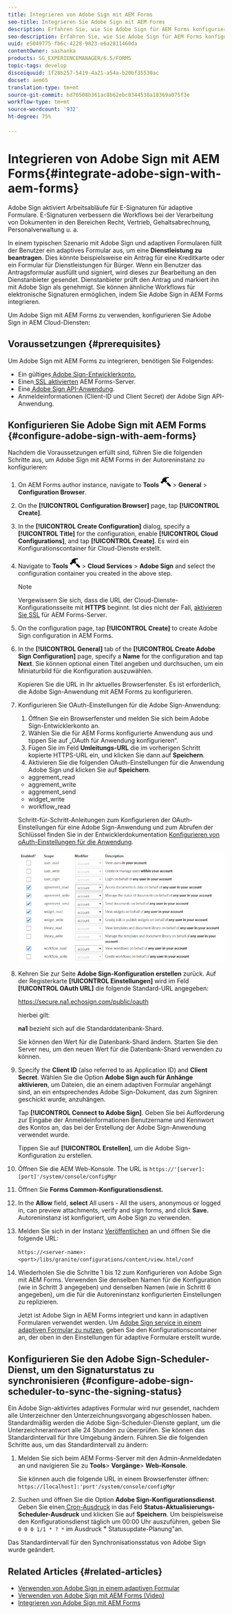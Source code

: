 ```yaml
---
title: Integrieren von Adobe Sign mit AEM Forms
seo-title: Integrieren Sie Adobe Sign mit AEM Forms
description: Erfahren Sie, wie Sie Adobe Sign für AEM Forms konfigurieren
seo-description: Erfahren Sie, wie Sie Adobe Sign für AEM Forms konfigurieren
uuid: e5049775-fb6c-4228-9823-e6a2811460da
contentOwner: sashanka
products: SG_EXPERIENCEMANAGER/6.5/FORMS
topic-tags: develop
discoiquuid: 1f28b257-5419-4a21-a54a-b20bf35530ac
docset: aem65
translation-type: tm+mt
source-git-commit: bd70508b361ac8b62ebc0344538a18369a075f3e
workflow-type: tm+mt
source-wordcount: '932'
ht-degree: 75%

---
```



# Integrieren von Adobe Sign mit AEM Forms{#integrate-adobe-sign-with-aem-forms}

Adobe Sign aktiviert Arbeitsabläufe für E-Signaturen für adaptive Formulare. E-Signaturen verbessern die Workflows bei der Verarbeitung von Dokumenten in den Bereichen Recht, Vertrieb, Gehaltsabrechnung, Personalverwaltung u. a.

In einem typischen Szenario mit Adobe Sign und adaptiven Formularen füllt der Benutzer ein adaptives Formular aus, um eine **Dienstleistung zu beantragen**. Dies könnte beispielsweise ein Antrag für eine Kreditkarte oder ein Formular für Dienstleistungen für Bürger. Wenn ein Benutzer das Antragsformular ausfüllt und signiert, wird dieses zur Bearbeitung an den Dienstanbieter gesendet. Dienstanbieter prüft den Antrag und markiert ihn mit Adobe Sign als genehmigt. Sie können ähnliche Workflows für elektronische Signaturen ermöglichen, indem Sie Adobe Sign in AEM Forms integrieren.

Um Adobe Sign mit AEM Forms zu verwenden, konfigurieren Sie Adobe Sign in AEM Cloud-Diensten:

## Voraussetzungen {#prerequisites}

Um Adobe Sign mit AEM Forms zu integrieren, benötigen Sie Folgendes:

* Ein gültiges[ Adobe Sign-Entwicklerkonto.](https://acrobat.adobe.com/de/de/why-adobe/developer-form.html) 
* Einen[ SSL aktivierten](/help/sites-administering/ssl-by-default.md) AEM Forms-Server.
* Eine[ Adobe Sign API-Anwendung](https://www.adobe.io/apis/documentcloud/sign/docs.html#!adobedocs/adobe-sign/master/gstarted/create_app.md).
* Anmeldeinformationen (Client-ID und Client Secret) der Adobe Sign API-Anwendung.

## Konfigurieren Sie Adobe Sign mit AEM Forms {#configure-adobe-sign-with-aem-forms}

Nachdem die Voraussetzungen erfüllt sind, führen Sie die folgenden Schritte aus, um Adobe Sign mit AEM Forms in der Autoreninstanz zu konfigurieren:

1. On AEM Forms author instance, navigate to **Tools** ![hammer](assets/hammer.png) > **General** > **Configuration Browser**.
1. On the **[!UICONTROL Configuration Browser]** page, tap **[!UICONTROL Create]**.
1. In the **[!UICONTROL Create Configuration]** dialog, specify a **[!UICONTROL Title]** for the configuration, enable **[!UICONTROL Cloud Configurations]**, and tap **[!UICONTROL Create]**. Es wird ein Konfigurationscontainer für Cloud-Dienste erstellt.
1. Navigate to **Tools** ![hammer](assets/hammer.png) > **Cloud Services** > **Adobe Sign** and select the configuration container you created in the above step.

   >[!NOTE]
   >
   >Vergewissern Sie sich, dass die URL der Cloud-Dienste-Konfigurationsseite mit **HTTPS** beginnt. Ist dies nicht der Fall, [aktivieren Sie SSL](/help/sites-administering/ssl-by-default.md) für AEM Forms-Server.

1. On the configuration page, tap **[!UICONTROL Create]** to create Adobe Sign configuration in AEM Forms.
1. In the **[!UICONTROL General]** tab of the **[!UICONTROL Create Adobe Sign Configuration]** page, specify a **Name** for the configuration and tap **Next**. Sie können optional einen Titel angeben und durchsuchen, um ein Miniaturbild für die Konfiguration auszuwählen.

   Kopieren Sie die URL in Ihr aktuelles Browserfenster. Es ist erforderlich, die Adobe Sign-Anwendung mit AEM Forms zu konfigurieren.

1. Konfigurieren Sie OAuth-Einstellungen für die Adobe Sign-Anwendung:

   1. Öffnen Sie ein Browserfenster und melden Sie sich beim Adobe Sign-Entwicklerkonto an.
   1. Wählen Sie die für AEM Forms konfigurierte Anwendung aus und tippen Sie auf „OAuth für Anwendung konfigurieren“.
   1. Fügen Sie im Feld **Umleitungs-URL** die im vorherigen Schritt kopierte HTTPS-URL ein, und klicken Sie dann auf **Speichern**.
   1. Aktivieren Sie die folgenden OAuth-Einstellungen für die Anwendung Adobe Sign und klicken Sie auf **Speichern**.
   * aggrement_read
   * aggrement_write
   * aggrement_send
   * widget_write
   * workflow_read

   Schritt-für-Schritt-Anleitungen zum Konfigurieren der OAuth-Einstellungen für eine Adobe Sign-Anwendung und zum Abrufen der Schlüssel finden Sie in der Entwicklerdokumentation [Konfigurieren von oAuth-Einstellungen für die Anwendung](https://www.adobe.io/apis/documentcloud/sign/docs.html#!adobeio/adobeio-documentation/master/sign/gstarted/configure_oauth.md).

   ![OAuth Config](assets/oauthconfig_new.png)

1. Kehren Sie zur Seite **Adobe Sign-Konfiguration erstellen** zurück. Auf der Registerkarte **[!UICONTROL Einstellungen]** wird im Feld **[!UICONTROL OAuth URL]** die folgende Standard-URL angegeben:

   https://secure.na1.echosign.com/public/oauth

   hierbei gilt:

   **na1** bezieht sich auf die Standarddatenbank-Shard.

   Sie können den Wert für die Datenbank-Shard ändern. Starten Sie den Server neu, um den neuen Wert für die Datenbank-Shard verwenden zu können.

1. Specify the **Client ID** (also referred to as Application ID) and **Client Secret**. Wählen Sie die Option **Adobe Sign auch für Anhänge aktivieren**, um Dateien, die an einem adaptiven Formular angehängt sind, an ein entsprechendes Adobe Sign-Dokument, das zum Signiren geschickt wurde, anzuhängen.

   Tap **[!UICONTROL Connect to Adobe Sign]**. Geben Sie bei Aufforderung zur Eingabe der Anmeldeinformationen Benutzername und Kennwort des Kontos an, das bei der Erstellung der Adobe Sign-Anwendung verwendet wurde.

   Tippen Sie auf **[!UICONTROL Erstellen]**, um die Adobe Sign-Konfiguration zu erstellen.

1. Öffnen Sie die AEM Web-Konsole. The URL is `https://'[server]:[port]'/system/console/configMgr`
1. Öffnen Sie **Forms Common-Konfigurationsdienst.** 
1. In the **Allow** field, **select** All users - All the users, anonymous or logged in, can preview attachments, verify and sign forms, and click **Save.** Autoreninstanz ist konfiguriert, um Aobe Sign zu verwenden.
1. Melden Sie sich in der Instanz [Veröffentlichen](/help/sites-deploying/deploy.md) an und öffnen Sie die folgende URL:

   `https://<server-name>:<port>/libs/granite/configurations/content/view.html/conf`

1. Wiederholen Sie die Schritte 1 bis 12 zum Konfigurieren von Adobe Sign mit AEM Forms. Verwenden Sie denselben Namen für die Konfiguration (wie in Schritt 3 angegeben) und denselben Namen (wie in Schritt 6 angegeben), um die für die Autoreninstanz konfigurierten Einstellungen zu replizieren.

   Jetzt ist Adobe Sign in AEM Forms integriert und kann in adaptiven Formularen verwendet werden. Um [Adobe Sign service in einem adaptiven Formular zu nutzen](../../forms/using/working-with-adobe-sign.md#configure-adobe-sign-for-an-adaptive-form), geben Sie den Konfigurationscontainer an, der oben in den Einstellungen für adaptive Formulare erstellt wurde.

## Konfigurieren Sie den Adobe Sign-Scheduler-Dienst, um den Signaturstatus zu synchronisieren {#configure-adobe-sign-scheduler-to-sync-the-signing-status}

Ein Adobe Sign-aktivirtes adaptives Formular wird nur gesendet, nachdem alle Unterzeichner den Unterzeichnungsvorgang abgeschlossen haben. Standardmäßig werden die Adobe Sign-Scheduler-Dienste geplant, um die Unterzeichnerantwort alle 24 Stunden zu überprüfen. Sie können das Standardintervall für Ihre Umgebung ändern. Führen Sie die folgenden Schritte aus, um das Standardintervall zu ändern:

1. Melden Sie sich beim AEM Forms-Server mit den Admin-Anmeldedaten an und navigieren Sie zu **Tools**> **Vorgänge**> **Web-Konsole**.

   Sie können auch die folgende URL in einem Browserfenster öffnen:
   `https://[localhost]:'port'/system/console/configMgr`

1. Suchen und öffnen Sie die Option **Adobe Sign-Konfigurationsdienst**. Geben Sie einen[ Cron-Ausdruck](https://en.wikipedia.org/wiki/Cron#CRON_expression) in das Feld **Status-Aktualisierungs-Scheduler-Ausdruck** und klicken Sie auf **Speichern**. Um beispielsweise den Konfigurationsdienst täglich um 00:00 Uhr auszuführen, geben Sie `0 0 0 1/1 * ? *` im Ausdruck **&quot;** Statusupdate-Planung&quot;an.

Das Standardintervall für den Synchronisationsstatus von Adobe Sign wurde geändert.

## Related Articles {#related-articles}

* [Verwenden von Adobe Sign in einem adaptiven Formular](../../forms/using/working-with-adobe-sign.md)
* [Verwenden von Adobe Sign mit AEM Forms (Video)](https://helpx.adobe.com/experience-manager/kt/forms/using/adobe-sign-integration-feature-video.html)
* [Integrieren von Adobe Sign mit AEM Forms](../../forms/using/adobe-sign-integration-adaptive-forms.md)

